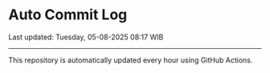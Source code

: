# Auto Commit Log

Last updated: Tuesday, 05-08-2025 08:17 WIB

---

This repository is automatically updated every hour using GitHub Actions.
